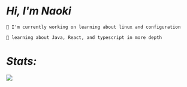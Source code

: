 # _Hi, I'm Naoki_

```💯 I'm currently working on learning about linux and configuration```

```🎴 learning about Java, React, and typescript in more depth```

# _Stats:_

![](https://github-readme-stats.vercel.app/api/top-langs/?username=NaokiTM&lang_count=20&layout=pie&theme=dark&include_all_commits=true)
